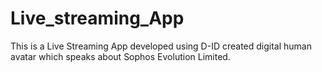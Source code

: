 # Live_streaming_App
This is a Live Streaming App developed using D-ID created digital human avatar which speaks about Sophos Evolution Limited.
